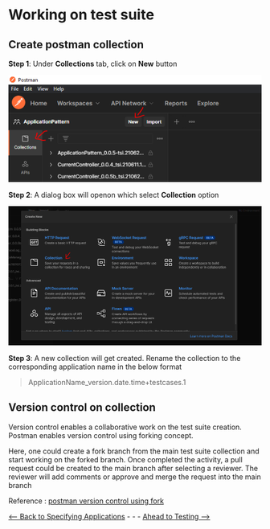 # Working on test suite

## Create postman collection

**Step 1**: Under **Collections** tab, click on **New** button

![new collection](./pictures/newCollection1.PNG)

**Step 2**: A dialog box will openon which select **Collection** option

![create collection](./pictures/createCollection.PNG)

**Step 3**: A new collection will get created. Rename the collection to the corresponding application name in the below format

> ApplicationName_version.date.time+testcases.1

## Version control on collection

Version control enables a collaborative work on the test suite creation. Postman enables version control using forking concept.

Here, one could create a fork branch from the main test suite collection and start working on the forked branch. Once completed the activity, a pull request could be created to the main branch after selecting a reviewer.
The reviewer will add comments or approve and merge the request into the main branch

Reference : [postman version control using fork](https://learning.postman.com/docs/collaborating-in-postman/version-control/)

[<-- Back to Specifying Applications](../SpecifyingApplications.md)  - - -  [Ahead to Testing -->](./TestCases.md)
